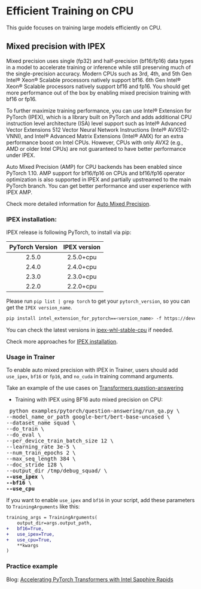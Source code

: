 <!--Copyright 2022 The HuggingFace Team. All rights reserved.

Licensed under the Apache License, Version 2.0 (the "License"); you may not use this file except in compliance with
the License. You may obtain a copy of the License at

http://www.apache.org/licenses/LICENSE-2.0

Unless required by applicable law or agreed to in writing, software distributed under the License is distributed on
an "AS IS" BASIS, WITHOUT WARRANTIES OR CONDITIONS OF ANY KIND, either express or implied. See the License for the

⚠️ Note that this file is in Markdown but contain specific syntax for our doc-builder (similar to MDX) that may not be
rendered properly in your Markdown viewer.

-->

# Efficient Training on CPU

This guide focuses on training large models efficiently on CPU.

## Mixed precision with IPEX
Mixed precision uses single (fp32) and half-precision (bf16/fp16) data types in a model to accelerate training or inference while still preserving much of the single-precision accuracy. Modern CPUs such as 3rd, 4th, and 5th Gen Intel® Xeon® Scalable processors natively support bf16. 6th Gen Intel® Xeon® Scalable processors natively support bf16 and fp16. You should get more performance out of the box by enabling mixed precision training with bf16 or fp16.

To further maximize training performance, you can use Intel® Extension for PyTorch (IPEX), which is a library built on PyTorch and adds additional CPU instruction level architecture (ISA) level support such as Intel® Advanced Vector Extensions 512 Vector Neural Network Instructions (Intel® AVX512-VNNI), and Intel® Advanced Matrix Extensions (Intel® AMX) for an extra performance boost on Intel CPUs. However, CPUs with only AVX2 (e.g., AMD or older Intel CPUs) are not guaranteed to have better performance under IPEX.

Auto Mixed Precision (AMP) for CPU backends has been enabled since PyTorch 1.10. AMP support for bf16/fp16 on CPUs and bf16/fp16 operator optimization is also supported in IPEX and partially upstreamed to the main PyTorch branch. You can get better performance and user experience with IPEX AMP.

Check more detailed information for [Auto Mixed Precision](https://intel.github.io/intel-extension-for-pytorch/cpu/latest/tutorials/features/amp.html).

### IPEX installation:

IPEX release is following PyTorch, to install via pip:

| PyTorch Version   | IPEX version   |
| :---------------: | :----------:   |
| 2.5.0             |  2.5.0+cpu     |
| 2.4.0             |  2.4.0+cpu     |
| 2.3.0             |  2.3.0+cpu     |
| 2.2.0             |  2.2.0+cpu     |

Please run `pip list | grep torch` to get your `pytorch_version`, so you can get the `IPEX version_name`.
```bash
pip install intel_extension_for_pytorch==<version_name> -f https://developer.intel.com/ipex-whl-stable-cpu
```
You can check the latest versions in [ipex-whl-stable-cpu](https://developer.intel.com/ipex-whl-stable-cpu) if needed.

Check more approaches for [IPEX installation](https://intel.github.io/intel-extension-for-pytorch/cpu/latest/tutorials/installation.html).

### Usage in Trainer
To enable auto mixed precision with IPEX in Trainer, users should add `use_ipex`, `bf16` or `fp16`, and `no_cuda` in training command arguments.

Take an example of the use cases on [Transformers question-answering](https://github.com/huggingface/transformers/tree/main/examples/pytorch/question-answering)

- Training with IPEX using BF16 auto mixed precision on CPU:
<pre> python examples/pytorch/question-answering/run_qa.py \
--model_name_or_path google-bert/bert-base-uncased \
--dataset_name squad \
--do_train \
--do_eval \
--per_device_train_batch_size 12 \
--learning_rate 3e-5 \
--num_train_epochs 2 \
--max_seq_length 384 \
--doc_stride 128 \
--output_dir /tmp/debug_squad/ \
<b>--use_ipex</b> \
<b>--bf16</b> \
<b>--use_cpu</b></pre> 

If you want to enable `use_ipex` and `bf16` in your script, add these parameters to `TrainingArguments` like this:
```diff
training_args = TrainingArguments(
    output_dir=args.output_path,
+   bf16=True,
+   use_ipex=True,
+   use_cpu=True,
    **kwargs
)
```

### Practice example

Blog: [Accelerating PyTorch Transformers with Intel Sapphire Rapids](https://huggingface.co/blog/intel-sapphire-rapids)
